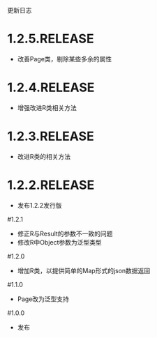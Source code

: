 更新日志
# 1.2.5.RELEASE
- 改善Page类，剔除某些多余的属性

# 1.2.4.RELEASE
- 增强改进R类相关方法

# 1.2.3.RELEASE
- 改进R类的相关方法

# 1.2.2.RELEASE 
- 发布1.2.2发行版

#1.2.1
- 修正R与Result的参数不一致的问题
- 修改R中Object参数为<T>泛型类型

#1.2.0
- 增加R类，以提供简单的Map形式的json数据返回

#1.1.0
- Page改为泛型支持

#1.0.0
- 发布